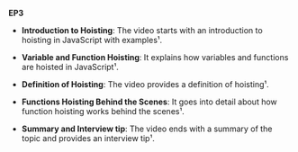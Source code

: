 **EP3**

- **Introduction to Hoisting**: The video starts with an introduction to hoisting in JavaScript with examples¹.

- **Variable and Function Hoisting**: It explains how variables and functions are hoisted in JavaScript¹.

- **Definition of Hoisting**: The video provides a definition of hoisting¹.
- **Functions Hoisting Behind the Scenes**: It goes into detail about how function hoisting works behind the scenes¹.

- **Summary and Interview tip**: The video ends with a summary of the topic and provides an interview tip¹.
